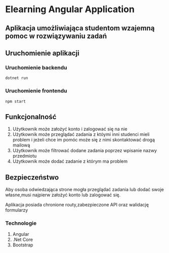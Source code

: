 # Elearning Angular Application

## Aplikacja umożliwiająca studentom wzajemną pomoc w rozwiązywaniu zadań

## Uruchomienie aplikacji

### Uruchomienie backendu

`dotnet run`

### Uruchomienie frontendu

`npm start`

## Funkcjonalność 

1. Użytkownik może założyć konto i zalogować się na nie
2. Użytkownik może przeglądać zadania z któymi inni studenci mieli problem i jeżeli chce im pomóc może się z nimi skontaktować drogą mailową
3. Użytkownik może filtrować dodane zadania poprzez wpisanie nazwy przedmiotu
4. Użytkownik może dodać zadanie z którym ma problem 

## Bezpieczeństwo 
Aby osoba odwiedzająca strone mogła przeglądać zadania lub dodać swoje własne,musi najpierw założyć konto lub zalogować się.

Aplikacja posiada chronione routy,zabezpieczone API oraz walidację formularzy


### Technologie

1. Angular
2. .Net Core
3. Bootstrap
